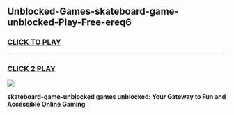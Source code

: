 
## Unblocked-Games-skateboard-game-unblocked-Play-Free-ereq6
<h3>
<a href="https://premium76.site?title=skateboard-game-unblocked&ref=20A">CLICK TO PLAY</a></h3>
<hr>

<h3>
<a href="https://premium76.site?title=skateboard-game-unblocked&ref=20A">CLICK 2 PLAY</a>
  
</h3>

<a href="https://premium76.site?title=skateboard-game-unblocked&ref=20A"><img src="https://clearcache.store/games.png"></a>


**skateboard-game-unblocked games unblocked: Your Gateway to Fun and Accessible Online Gaming**
